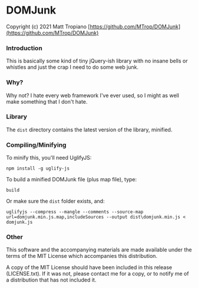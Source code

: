 # DOMJunk

Copyright (c) 2021 Matt Tropiano
[https://github.com/MTrop/DOMJunk](https://github.com/MTrop/DOMJunk)


### Introduction

This is basically some kind of tiny jQuery-ish library with no insane bells or whistles 
and just the crap I need to do some web junk.


### Why?

Why not? I hate every web framework I've ever used, so I might as well make something that 
I don't hate.


### Library

The `dist` directory contains the latest version of the library, minified.


### Compiling/Minifying

To minify this, you'll need UglifyJS:

    npm install -g uglify-js


To build a minified DOMJunk file (plus map file), type:

	build


Or make sure the `dist` folder exists, and:

	uglifyjs --compress --mangle --comments --source-map url=domjunk.min.js.map,includeSources --output dist\domjunk.min.js < domjunk.js

	
### Other

This software and the accompanying materials are made available under the 
terms of the MIT License which accompanies this distribution.

A copy of the MIT License should have been included in this release (LICENSE.txt).
If it was not, please contact me for a copy, or to notify me of a distribution
that has not included it. 
